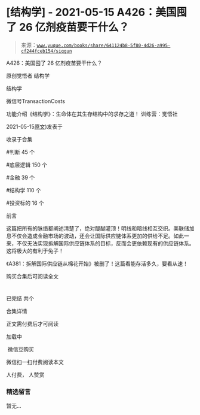 # [结构学] - 2021-05-15 A426：美国囤了 26 亿剂疫苗要干什么？

> 来源：[`www.yuque.com/books/share/641124b8-5f80-4d26-a995-cf244fceb154/siqgun`](https://www.yuque.com/books/share/641124b8-5f80-4d26-a995-cf244fceb154/siqgun)



A426：美国囤了 26 亿剂疫苗要干什么？ 

原创觉悟者 结构学 

结构学 

微信号TransactionCosts 

功能介绍《结构学》：生命体在其生存结构中的求存之道！ 训练营：觉悟社 

2021-05-15[原文](https://mp.weixin.qq.com/s?__biz=MzIzMDYwOTM0Mg==&mid=2247485684&idx=1&sn=f7a41b063f0d74b99a07b1de11d44d7f&chksm=e8b19025dfc61933743640aecc59d5d8d3fc13a9be8661b521f17257c7da5744df615db58c4d#rd))发表于 

收录于合集 

#判断 45 个 

#底层逻辑 150 个 

#金融 39 个 

#结构学 110 个 

#投资标的 16 个 

前言 

这篇把所有的脉络都阐述清楚了，绝对醍醐灌顶！明线和暗线相互交织。美联储加息不仅会造成金融市场的波动，还会让国际供应链体系更加的供给不足。如此一来，不仅无法实现拆解国际供应链体系的目标，反而会更依赖现有的供应链体系。这将极大的有利于兔子！ 

《A381：拆解国际供应链从棉花开始》被删了！这篇看能存活多久，要看从速！ 

购买合集后可阅读全文 

# 

已完结 共个 

合集详情 

正文需付费后才可阅读 

加载中 

 微信豆购买 

微信扫一扫付费阅读本文 

人付费， 人赞赏 

### 精选留言 

暂无...
